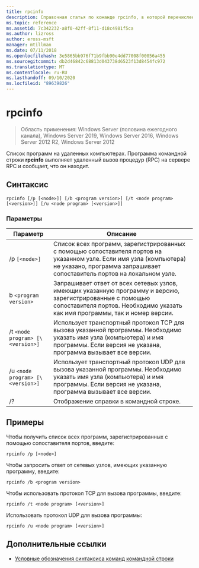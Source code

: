 ```yaml
---
title: rpcinfo
description: Справочная статья по команде rpcinfo, в которой перечислены программы на удаленном компьютере.
ms.topic: reference
ms.assetid: 7c342232-a8f0-42ff-8f11-d18c4981f5ca
ms.author: lizross
author: eross-msft
manager: mtillman
ms.date: 07/11/2018
ms.openlocfilehash: 3e5865bb976f71b9fbb90e4dd77008f00056a455
ms.sourcegitcommit: db2d46842c68813d043738d6523f13d8454fc972
ms.translationtype: MT
ms.contentlocale: ru-RU
ms.lasthandoff: 09/10/2020
ms.locfileid: "89639826"
---
```

# <a name="rpcinfo"></a>rpcinfo

> Область применения: Windows Server (половина ежегодного канала), Windows Server 2019, Windows Server 2016, Windows Server 2012 R2, Windows Server 2012

Список программ на удаленных компьютерах. Программа командной строки **rpcinfo** выполняет удаленный вызов процедур (RPC) на сервере RPC и сообщает, что он находит.

## <a name="syntax"></a>Синтаксис

```
rpcinfo [/p [<node>]] [/b <program version>] [/t <node program> [<version>]] [/u <node program> [<version>]]
```

### <a name="parameters"></a>Параметры

| Параметр | Описание |
|--|--|
| /p `[<node>]` | Список всех программ, зарегистрированных с помощью сопоставителя портов на указанном узле. Если имя узла (компьютера) не указано, программа запрашивает сопоставитель портов на локальном узле. |
| b `<program version>` | Запрашивает ответ от всех сетевых узлов, имеющих указанную программу и версию, зарегистрированные с помощью сопоставителя портов. Необходимо указать как имя программы, так и номер версии. |
| /t `<node program> [\<version>]` | Использует транспортный протокол TCP для вызова указанной программы. Необходимо указать имя узла (компьютера) и имя программы. Если версия не указана, программа вызывает все версии. |
| /u `<node program> [\<version>]` | Использует транспортный протокол UDP для вызова указанной программы. Необходимо указать имя узла (компьютера) и имя программы. Если версия не указана, программа вызывает все версии. |
| /? | Отображение справки в командной строке. |

## <a name="examples"></a>Примеры

Чтобы получить список всех программ, зарегистрированных с помощью сопоставителя портов, введите:

```
rpcinfo /p [<node>]
```

Чтобы запросить ответ от сетевых узлов, имеющих указанную программу, введите:

```
rpcinfo /b <program version>
```

Чтобы использовать протокол TCP для вызова программы, введите:

```
rpcinfo /t <node program> [<version>]
```

Использовать протокол UDP для вызова программы:

```
rpcinfo /u <node program> [<version>]
```

## <a name="additional-references"></a>Дополнительные ссылки

- [Условные обозначения синтаксиса команд командной строки](command-line-syntax-key.md)
